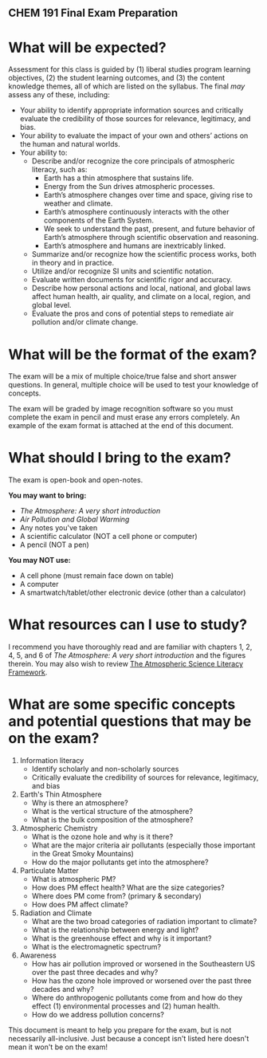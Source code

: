 CHEM 191 Final Exam Preparation
-------------------------------------

# What will be expected?

Assessment for this class is guided by (1) liberal studies program learning objectives, (2) the student learning outcomes, and (3) the content knowledge themes, all of which are listed on the syllabus.  The final *may* assess any of these, including:

- Your ability to identify appropriate information sources and critically evaluate the credibility of those sources for relevance, legitimacy, and bias.
- Your ability to evaluate the impact of your own and others’ actions on the human and natural worlds.
- Your ability to:  
	- Describe and/or recognize the core principals of atmospheric literacy, such as:  
		- Earth has a thin atmosphere that sustains life.
		- Energy from the Sun drives atmospheric processes.
		- Earth’s atmosphere changes over time and space, giving rise to weather and climate.
		- Earth’s atmosphere continuously interacts with the other components of the Earth System.
		- We seek to understand the past, present, and future behavior of Earth’s atmosphere through scientific observation and reasoning.
		- Earth’s atmosphere and humans are inextricably linked.
	- Summarize and/or recognize how the scientific process works, both in theory and in practice.
	- Utilize and/or recognize SI units and scientific notation.
	- Evaluate written documents for scientific rigor and accuracy.
	- Describe how personal actions and local, national, and global laws affect human health, air quality, and climate on a local, region, and global level.
	- Evaluate the pros and cons of potential steps to remediate air pollution and/or climate change.

# What will be the format of the exam?

The exam will be a mix of multiple choice/true false and short answer questions.  In general, multiple choice will be used to test your knowledge of concepts.

The exam will be graded by image recognition software so you must complete the exam in pencil and must erase any errors completely.  An example of the exam format is attached at the end of this document.

# What should I bring to the exam?

The exam is open-book and open-notes.  

**You may want to bring:**  

- *The Atmosphere: A very short introduction*
- *Air Pollution and Global Warming*
- Any notes you've taken
- A scientific calculator (NOT a cell phone or computer)
- A pencil (NOT a pen)

**You may NOT use:**  

- A cell phone (must remain face down on table)
- A computer
- A smartwatch/tablet/other electronic device (other than a calculator)

# What resources can I use to study?

I recommend you have thoroughly read and are familiar with chapters 1, 2, 4, 5, and 6 of *The Atmosphere: A very short introduction* and the figures therein.  You may also wish to review [The Atmospheric Science Literacy Framework](https://scied.ucar.edu/atmospheric-science-literacy-framework).

# What are some specific concepts and potential questions that may be on the exam?

1. Information literacy
	- Identify scholarly and non-scholarly sources
	- Critically evaluate the credibility of sources for relevance, legitimacy, and bias
2. Earth's Thin Atmosphere
	- Why is there an atmosphere?
	- What is the vertical structure of the atmosphere?
	- What is the bulk composition of the atmosphere?
3. Atmospheric Chemistry
	- What is the ozone hole and why is it there?
	- What are the major criteria air pollutants (especially those important in the Great Smoky Mountains)
	- How do the major pollutants get into the atmosphere?
4. Particulate Matter
	- What is atmospheric PM?
	- How does PM effect health? What are the size categories?
	- Where does PM come from? (primary & secondary)
	- How does PM affect climate?
5. Radiation and Climate
	- What are the two broad categories of radiation important to climate?
	- What is the relationship between energy and light?
	- What is the greenhouse effect and why is it important?
	- What is the electromagnetic spectrum?
4. Awareness
	- How has air pollution improved or worsened in the Southeastern US over the past three decades and why?
	- How has the ozone hole improved or worsened over the past three decades and why?
	- Where do anthropogenic pollutants come from and how do they effect (1) environmental processes and (2) human health.
	- How do we address pollution concerns?

This document is meant to help you prepare for the exam, but is not necessarily all-inclusive.  Just because a concept isn't listed here doesn't mean it won't be on the exam!
